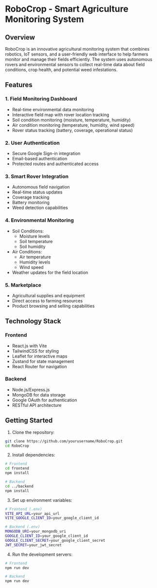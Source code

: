 # RoboCrop - Smart Agriculture Monitoring System

## Overview

RoboCrop is an innovative agricultural monitoring system that combines robotics, IoT sensors, and a user-friendly web interface to help farmers monitor and manage their fields efficiently. The system uses autonomous rovers and environmental sensors to collect real-time data about field conditions, crop health, and potential weed infestations.

## Features

### 1. Field Monitoring Dashboard

- Real-time environmental data monitoring
- Interactive field map with rover location tracking
- Soil condition monitoring (moisture, temperature, humidity)
- Air condition monitoring (temperature, humidity, wind speed)
- Rover status tracking (battery, coverage, operational status)

### 2. User Authentication

- Secure Google Sign-in integration
- Email-based authentication
- Protected routes and authenticated access

### 3. Smart Rover Integration

- Autonomous field navigation
- Real-time status updates
- Coverage tracking
- Battery monitoring
- Weed detection capabilities

### 4. Environmental Monitoring

- Soil Conditions:
  - Moisture levels
  - Soil temperature
  - Soil humidity
- Air Conditions:
  - Air temperature
  - Humidity levels
  - Wind speed
- Weather updates for the field location

### 5. Marketplace

- Agricultural supplies and equipment
- Direct access to farming resources
- Product browsing and selling capabilities

## Technology Stack

### Frontend

- React.js with Vite
- TailwindCSS for styling
- Leaflet for interactive maps
- Zustand for state management
- React Router for navigation

### Backend

- Node.js/Express.js
- MongoDB for data storage
- Google OAuth for authentication
- RESTful API architecture

## Getting Started

1. Clone the repository:

```bash
git clone https://github.com/yourusername/RoboCrop.git
cd RoboCrop
```

2. Install dependencies:

```bash
# Frontend
cd frontend
npm install

# Backend
cd ../backend
npm install
```

3. Set up environment variables:

```bash
# Frontend (.env)
VITE_API_URL=your_api_url
VITE_GOOGLE_CLIENT_ID=your_google_client_id

# Backend (.env)
MONGODB_URI=your_mongodb_uri
GOOGLE_CLIENT_ID=your_google_client_id
GOOGLE_CLIENT_SECRET=your_google_client_secret
JWT_SECRET=your_jwt_secret
```

4. Run the development servers:

```bash
# Frontend
npm run dev

# Backend
npm run dev
```


